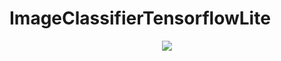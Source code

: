 # ImageClassifierTensorflowLite
 
 
  <p align="center">
  <img  src="https://media.giphy.com/media/h7XzUYKEjdmDlZsCDH/giphy.gif">
</p>

<p align = "center>
            <h1>You can download this app from here : https://bit.ly/2Uppvy9</h1>
            </p>

